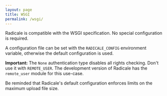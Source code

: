 ```yaml
---
layout: page
title: WSGI
permalink: /wsgi/
---
```


Radicale is compatible with the WSGI specification. No special configuration
is required.

A configuration file can be set with the `RADICALE_CONFIG` environment variable,
otherwise the default configuration is used.

**Important:** The `None` authentication type disables all rights checking.
Don't use it with `REMOTE_USER`. The development version of Radicale has
the `remote_user` module for this use-case.

Be reminded that Radicale's default configuration enforces limits on the
maximum upload file size.
